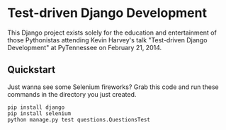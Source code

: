Test-driven Django Development
=================

This Django project exists solely for the education and entertainment of those Pythonistas attending Kevin Harvey's talk "Test-driven Django Development" at PyTennessee on February 21, 2014.

Quickstart
----------

Just wanna see some Selenium fireworks? Grab this code and run these commands in the directory you just created.

    pip install django
    pip install selenium
    python manage.py test questions.QuestionsTest

